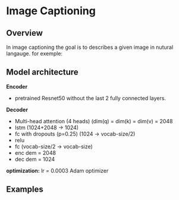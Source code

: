 # Image Captioning
## Overview
In image captioning the goal is to describes a given image in nutural langauge.
for exemple:
## Model architecture

**Encoder**
- pretrained Resnet50 without the last 2 fully connected layers.

**Decoder**
- Multi-head attention (4 heads) (dim(q) = dim(k) = dim(v) = 2048 
- lstm (1024+2048 -> 1024)
- fc with dropouts (p=0.25) (1024 -> vocab-size/2)
- relu 
- fc (vocab-size/2 -> vocab-size)
- enc dem = 2048
 - dec dem = 1024

**optimization:**
lr = 0.0003
Adam optimizer

## Examples


